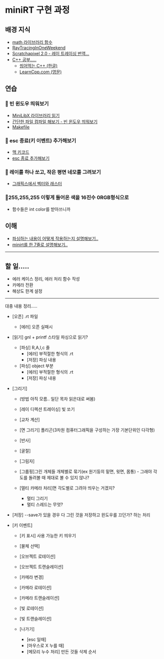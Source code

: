 # miniRT 구현 과정

## 배경 지식
- [math 라이브러리 함수](math-h-함수)
- [RayTracingInOneWeekend](https://raytracing.github.io/books/RayTracingInOneWeekend.html#rays,asimplecamera,andbackground/therayclass)
- [Scratchapixel 2.0 - 레이 트레이싱 번역...](Scratchapixel번역)
- [C++ 공부.....](cpp기초공부)
    - [씹어먹는 C++ (한글)](https://modoocode.com/135)
    - [LearnCpp.com (영문)](https://www.learncpp.com/)


## 연습

### 🐣 빈 윈도우 띄워보기
- [MiniLibX 라이브러리 읽기](miniRT라이브러리)
- [간단한 파일 컴파일 해보기 - 빈 윈도우 띄워보기](miniRT창띄우기)
- [Makefile](miniRT-Makefile)

### 🐣 esc 종료(키 이벤트) 추가해보기 
- [맥 키코드](맥-키코드)
- [esc 종료 추가해보기](miniRT종료해보기)

### 🐣 레이를 하나 쏘고, 작은 평면 네모를 그려보기
- [그래픽스에서 벡터와 래스터](벡터)

### 🐣255,255,255 이렇게 들어온 색을 16진수 0RGB형식으로
- 함수들은 int color를 받아쓰니까


## 이해
- [파싱하는 내용이 어떻게 작용하는지 설명해보기..](miniRT-파싱)
- [minirt를 한 7줄로 설명해보기..](miniRT요약)



---------

## 할 일.....

- 에러 케이스 정리, 에러 처리 함수 작성
- 카메라 전환
- 해상도 한계 설정











--------------------------
대충 내용 정리.....


- [오픈] .rt 파일
    - [에러] 오픈 실패시
- [읽기] gnl + printf 스타일 파싱으로 읽기?
    - [파싱] R,A,l,c 줄
        - [에러] 부적절한 형식의 .rt 
        - [저장] 파싱 내용
    - [파싱] object 부분
        - [에러] 부적절한 형식의 .rt
        - [저장] 파싱 내용
- [그리기]
    - (방법 아직 모름.. 일단 목차 읽은대로 써봄)
    - [레이 디렉션 트레이싱] 빛 쏘기
    - [교차 계산]
    - [면 그리기] 폴리곤(3차원 컴퓨터그래픽을 구성하는 가장 기본단위인 다각형)
    - [반사]
    - [굴절]
    - [그림자]
    
    - [그룹핑]그린 개체들 개체별로 묶기(ex 원기둥의 밑면, 윗면, 몸통) - 그래야 각도를 돌려볼 때 제대로 볼 수 있지 않나? 
    - [멀티 카메라 처리]면 각도별로 그려야 띄우는 거겠지?
        - 멀티 그리기
        - 멀티 스레드는 무엇?
- [저장] --save가 있을 경우 다 그린 것을 저장하고 윈도우를 끄던가? 하는 처리

- [키 이벤트]
    - [키 표시] 사용 가능한 키 띄우기
    - [물체 선택]
    - [오브젝트 로테이션]
    - [오브젝트 트랜슬레이션]

    - [카메라 변경]
    - [카메라 로테이션]
    - [카메라 트랜슬레이션]

    - [빛 로테이션]
    - [빛 트랜슬레이션]
    
    - [나가기]
        - [esc 일때]
        - [마우스로 X 누를 때]
        - [메모리 누수 처리] 만든 것들 삭제 순서
        
